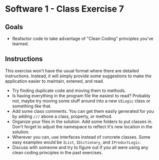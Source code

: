 # Software 1 - Class Exercise 7
## Goals
- Reafactor code to take advantage of "Clean Coding" principles you've learned.

## Instructions
This exercise won't have the usual format where there are detailed instructions.  Instead, it will simply provide some suggestions to make the application easier to maintain, extened, and read.
- Try finding duplicate code and moving them to methods.
- Is having everything in the program file the easiest to read?  Probably not, maybe try moving some stuff around into a new `UILogic` class or something like that.
- Add some class comments.  You can get them easily generated for you by adding `///` above a class, property, or method.
- Organize your files in the solution.  Add some folders to put classes in.  Don't forget to adjust the namespace to reflect it's new location in the solution.
- Wherever you can, use interfaces instead of concrete classes.  Some easy examples would be `IList`, `IDictionary`, and `IProductLogic`.
- Discuss with someone and try to figure out if you all were using any clean coding principles in the past exercises.
